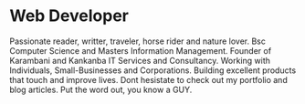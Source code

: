 # Web Developer

Passionate reader, writter, traveler, horse rider and nature lover.
Bsc Computer Science and Masters Information Management.
Founder of Karambani and Kankanba IT Services and Consultancy.
Working with Individuals, Small-Businesses and Corporations.
Building excellent products that touch and improve lives.
Dont hesistate to check out my portfolio and blog articles.
Put the word out, you know a GUY.
